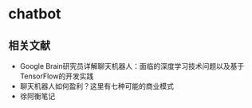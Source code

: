 # chatbot

## 相关文献

- Google Brain研究员详解聊天机器人：面临的深度学习技术问题以及基于TensorFlow的开发实践
- 聊天机器人如何盈利？这里有七种可能的商业模式
- 徐阿衡笔记

